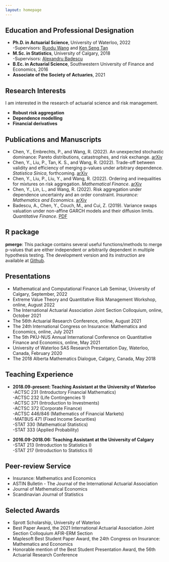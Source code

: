 ```yaml
---
layout: homepage
---
```



## Education and Professional Designation
- **Ph.D. in Actuarial Science**, University of Waterloo, 2022
  <br>
  -Supervisors: [Ruodu Wang](http://sas.uwaterloo.ca/~wang/) and [Ken Seng Tan](https://dr.ntu.edu.sg/cris/rp/rp00143)
  <br>
- **M.Sc. in Statistics**, University of Calgary, 2018
  <br>
  -Supervisors: [Alexandru Badescu](https://contacts.ucalgary.ca/info/math/profiles/101-152917)
  <br>
- **B.Ec. in Actuarial Science**, Southwestern University of Finance and Economics, 2016
- **Associate of the Society of Actuaries**, 2021

## Research Interests

I am interested in the research of actuarial science and risk management.
- **Robust risk aggregation** 
- **Dependence modelling** 
- **Financial derivatives** 

## Publications and Manuscripts
-  Chen, Y., Embrechts, P., and Wang, R. (2022). An unexpected stochastic dominance: Pareto distributions, catastrophes, and risk exchange. 
  [arXiv](https://arxiv.org/abs/2208.08471)
-  Chen, Y., Liu, P., Tan, K. S., and Wang, R. (2022). Trade-off between validity and efficiency of merging p-values under arbitrary dependence. _Statistica Sinica_, forthcoming.
  [arXiv](https://arxiv.org/abs/2007.12366)
-  Chen, Y., Liu, P., Liu, Y., and Wang, R. (2022). Ordering and inequalities for mixtures on risk aggregation. _Mathematical Finance_. 
  [arXiv](https://arxiv.org/abs/2007.12338)
-  Chen, Y., Lin, L., and Wang, R. (2022). Risk aggregation under dependence uncertainty and an order constraint. _Insurance: Mathematics and Economics_.
  [arXiv](https://arxiv.org/abs/2104.07718)
-  Badescu, A., Chen, Y., Couch, M., and Cui, Z. (2019). Variance swaps valuation under non-affine GARCH models and their diffusion limits. _Quantitative Finance_.
  [PDF](https://www.researchgate.net/publication/326759271_Variance_swaps_valuation_under_non-affine_GARCH_models_and_their_diffusion_limits/link/5b7c82a8a6fdcc5f8b5afd79/download)
 
  
## R package 
  **pmerge**: This package contains several useful functions/methods to merge p-values that are either independent or arbitrarily dependent in multiple hypothesis testing. The development version and its instruction are available at [Github](https://github.com/YuyuChen-UW/pmerge).

## Presentations
- Mathematical and Computational Finance Lab Seminar, University of Calgary, September, 2022
- Extreme Value Theory and Quantitative Risk Management Workshop, online, August 2022
- The International Actuarial Association Joint Section Colloquium, online, October 2021 
- The 56th Actuarial Research Conference, online, August 2021 
- The 24th International Congress on Insurance: Mathematics and Economics, online, July 2021 
- The 5th PKU-NUS Annual International Conference on Quantitative Finance and Economics, online, May 2021 
- University of Waterloo SAS Research Presentation Day, Waterloo, Canada, February 2020  
- The 2018 Alberta Mathematics Dialogue, Calgary, Canada, May 2018
  
## Teaching Experience

- **2018.09-present: Teaching Assistant at the University of Waterloo**
  <br>
  -ACTSC 231 (Introductory Financial Mathematics)
  <br>
  -ACTSC 232 (Life Contingencies 1)
  <br>
  -ACTSC 371 (Introduction to Investments)
  <br>
  -ACTSC 372 (Corporate Finance)
  <br>
  -ACTSC 446/846 (Mathematics of Financial Markets)
  <br>
  -MATBUS 471 (Fixed Income Securities)
  <br>
  -STAT 330 (Mathematical Statistics)
  <br>
  -STAT 333 (Applied Probability)
  
- **2016.09-2018.06: Teaching Assistant at the University of Calgary**
  <br>
  -STAT 213 (Introduction to Statistics I)
   <br>
  -STAT 217 (Introduction to Statistics II)

## Peer-review Service
- Insurance: Mathematics and Economics
- ASTIN Bulletin - The Journal of the International Actuarial Association
- Journal of Mathematical Economics
- Scandinavian Journal of Statistics

## Selected Awards
- Sprott Scholarship, University of Waterloo
- Best Paper Award, the 2021 International Actuarial Association Joint Section Colloquium AFIR-ERM Section
- Maplesoft Best Student Paper Award, the 24th Congress on Insurance: Mathematics and Economics 
- Honorable mention of the Best Student Presentation Award, the 56th Actuarial Research Conference 


